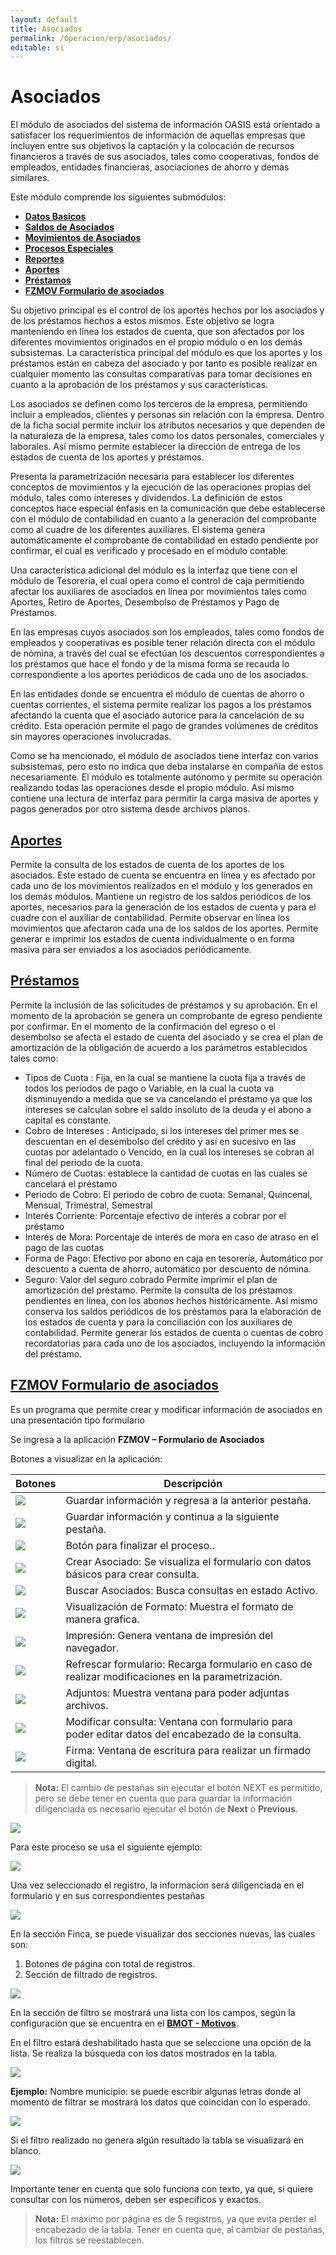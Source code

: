 ```yaml
---
layout: default
title: Asociados
permalink: /Operacion/erp/asociados/
editable: si
---
```


#  Asociados

El módulo de asociados del sistema de información OASIS está orientado a satisfacer los requerimientos de información de aquellas empresas que incluyen entre sus objetivos la captación y la colocación de recursos financieros a través de sus asociados, tales como cooperativas, fondos de empleados, entidades financieras, asociaciones de ahorro y demás similares. 

Este módulo comprende los siguientes submódulos:

* [**Datos Basicos**](http://docs.oasiscom.com/Operacion/erp/asociados/zbasica/)  
* [**Saldos de Asociados**](http://docs.oasiscom.com/Operacion/erp/asociados/zsaldo/)  
* [**Movimientos de Asociados**](http://docs.oasiscom.com/Operacion/erp/asociados/zmovimient/)  
* [**Procesos Especiales**](http://docs.oasiscom.com/Operacion/erp/asociados/zproceso/)  
* [**Reportes**](http://docs.oasiscom.com/Operacion/erp/asociados/zreporte/)  
* [**Aportes**](#aportes)
* [**Préstamos**](#préstamos) 
* [**FZMOV Formulario de asociados**](#fzmov-formulario-de-asociados)

Su objetivo principal es el control de los aportes hechos por los asociados y de los préstamos hechos a estos mismos. Este objetivo se logra manteniendo en línea los estados de cuenta, que son afectados por los diferentes movimientos originados en el propio módulo o en los demás subsistemas. La característica principal del módulo es que los aportes y los préstamos están en cabeza del asociado y por tanto es posible realizar en cualquier momento las consultas comparativas para tomar decisiones en cuanto a la aprobación de los préstamos y sus características. 

Los asociados se definen como los terceros de la empresa, permitiendo incluir a empleados, clientes y personas sin relación con la empresa. Dentro de la ficha social permite incluir los atributos necesarios y que dependen de la naturaleza de la empresa, tales como los datos personales, comerciales y laborales. Así mismo permite establecer la dirección de entrega de los estados de cuenta de los aportes y préstamos.

Presenta la parametrización necesaria para establecer los diferentes conceptos de movimientos y la ejecución de las operaciones propias del módulo, tales como intereses y dividendos. La definición de estos conceptos hace especial énfasis en la comunicación que debe establecerse con el módulo de contabilidad en cuanto a la generación del comprobante como al cuadre de los diferentes auxiliares.
El sistema genera automáticamente el comprobante de contabilidad en estado pendiente por confirmar, el cual es verificado y procesado en el módulo contable.

Una característica adicional del módulo es la interfaz que tiene con el módulo de Tesorería, el cual opera como el control de caja permitiendo afectar los auxiliares de asociados en línea por movimientos tales como Aportes, Retiro de Aportes, Desembolso de Préstamos y Pago de Préstamos.

En las empresas cuyos asociados son los empleados, tales como fondos de empleados y cooperativas es posible tener relación directa con el módulo de nómina, a través del cual se efectúan los descuentos correspondientes a los préstamos que hace el fondo y de la misma forma se recauda lo correspondiente a los aportes periódicos de cada uno de los asociados.

En las entidades donde se encuentra el  módulo de cuentas de ahorro o cuentas corrientes, el sistema permite realizar los pagos a los préstamos afectando la cuenta que el asociado autorice para la cancelación de su crédito. Esta operación permite el pago de grandes volúmenes de créditos sin mayores operaciones involucradas. 

Como se ha mencionado, el módulo de asociados tiene interfaz con varios subsistemas, pero esto no indica que deba instalarse en compañía de estos necesariamente. El módulo es totalmente autónomo y permite su operación realizando todas las operaciones desde el propio módulo. Así mismo contiene una lectura de interfaz para permitir la carga masiva de aportes y pagos generados por otro sistema desde archivos planos.


## [Aportes](#aportes)

Permite la consulta de los estados de cuenta de los aportes de los asociados. Este estado de cuenta se encuentra en línea y es afectado por cada uno de los movimientos realizados en el módulo y los generados en los demás módulos.
Mantiene un registro de los saldos periódicos de los aportes, necesarios para la generación de los estados de cuenta y para el cuadre con el auxiliar de contabilidad. Permite observar en línea los movimientos que afectaron cada una de los saldos de los aportes.
Permite generar e imprimir los estados de cuenta individualmente o en forma masiva para ser enviados a los asociados periódicamente.


## [Préstamos](#préstamos)

Permite la inclusión de las solicitudes de préstamos y su aprobación. En el momento de la aprobación se genera un comprobante de egreso pendiente por confirmar. En el momento de la confirmación del egreso o el desembolso se afecta el estado de cuenta del asociado y se crea el plan de amortización de la obligación de acuerdo a los parámetros establecidos tales como:
-	Tipos de Cuota : Fija, en la cual se mantiene la cuota fija a través de todos los periodos de pago o Variable, en la cual la cuota va disminuyendo a medida que se va cancelando el préstamo ya que los intereses se calculan sobre el saldo insoluto de la deuda y el abono a capital es constante.
-	Cobro de Intereses : Anticipado, si los intereses del primer mes se descuentan en el desembolso del crédito y así en sucesivo en las cuotas por adelantado o Vencido, en la cual los intereses se cobran al final del periodo de la cuota.
-	Número de Cuotas: establece la cantidad de cuotas en las cuales se cancelará el préstamo
-	Periodo de Cobro: El periodo de cobro de cuota: Semanal, Quincenal, Mensual, Trimestral, Semestral
-	Interés Corriente: Porcentaje efectivo de interés a cobrar por el préstamo
-	Interés de Mora: Porcentaje de interés de mora en caso de atraso en el pago de las cuotas
-	Forma de Pago: Efectivo por abono en caja en tesorería, Automático por descuento a cuenta de ahorro, automático por descuento de nómina.
-	Seguro: Valor del seguro cobrado 
Permite imprimir el plan de amortización del préstamo.
Permite la consulta de los préstamos pendientes en línea, con los abonos hechos históricamente. Así mismo conserva los saldos periódicos de los préstamos para la elaboración de los estados de cuenta y para la conciliación con los auxiliares de contabilidad.
Permite generar los estados de cuenta o cuentas de cobro recordatorias para cada uno de los asociados, incluyendo la información del préstamo.

## [**FZMOV Formulario de asociados**](#fzmov-formulario-de-asociados)

Es un programa que permite crear y modificar información de asociados en una presentación tipo formulario  
	 
Se ingresa a la aplicación **FZMOV – Formulario de Asociados**
 
Botones a visualizar en la aplicación:

| **Botones** | **Descripción** |
| --- | ----------- |
| ![](fzmov1.png)  | Guardar información y regresa a la anterior pestaña.  |
| ![](fzmov2.png)  | Guardar información y continua a la siguiente pestaña. |
| ![](fzmov3.png)  | Botón para finalizar el proceso..|
| ![](fzmov4.png)| Crear Asociado: Se visualiza el formulario con datos básicos para crear consulta.|
| ![](buscar.png) | Buscar Asociados: Busca consultas en estado Activo.|
| ![](fzmov5.png) | Visualización de Formato: Muestra el formato de manera grafica.|
| ![](fzmov6.png) | Impresión: Genera ventana de impresión del navegador.|
| ![](fzmov7.png) | Refrescar formulario: Recarga formulario en caso de realizar modificaciones en la parametrización.|
| ![](fzmov8.png) | Adjuntos: Muestra ventana para poder adjuntas archivos.|
| ![](fzmov9.png)  | Modificar consulta: Ventana con formulario para poder editar datos del encabezado de la consulta.|
| ![](fzmov10.png)| Firma: Ventana de escritura para realizar un firmado digital.|


>**Nota:** El cambio de pestañas sin ejecutar el botón NEXT es permitido, pero se debe tener en cuenta que para guardar la información diligenciada es necesario ejecutar el botón de **Next** o **Previous**.  

![](fzmov11.png)

Para este proceso se usa el siguiente ejemplo:

![](fzmov12.png)

Una vez seleccionado el registro, la informacion será diligenciada en el formulario y en sus correspondientes pestañas

![](fzmov13.png)

En la sección Finca, se puede visualizar dos secciones nuevas, las cuales son: 
1. Botones de página con total de registros.
2. Sección de filtrado de registros. 

![](fzmov14.png)

En la sección de filtro se mostrará una lista con los campos, según la configuración que se encuentra en el  [**BMOT - Motivos**](https://docs.oasiscom.com/Operacion/common/bsistema/bmot).

En el filtro estará deshabilitado hasta que se seleccione una opción de la lista. Se realiza la búsqueda con los datos mostrados en la tabla.

![](fzmov15.png)

**Ejemplo:** Nombre municipio:  se puede escribir algunas letras donde al momento de filtrar se mostrará los datos que coincidan con lo esperado.

![](fzmov16.png)

  Si el filtro realizado no genera algún resultado la tabla se visualizará en blanco.

  ![](fzmov17.png)

  Importante tener en cuenta que solo funciona con texto, ya que, si quiere consultar con los números, deben ser específicos y exactos.

>**Nota:** 	El máximo por página es de 5 registros, ya que evita perder el encabezado de la tabla. 
Tener en cuenta que, al cambiar de pestañas, los filtros se reestablecen. 
